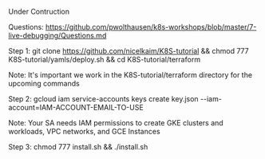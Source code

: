 Under Contruction

Questions: https://github.com/pwolthausen/k8s-workshops/blob/master/7-live-debugging/Questions.md


Step 1: git clone https://github.com/nicelkaim/K8S-tutorial && chmod 777 K8S-tutorial/yamls/deploy.sh && cd K8S-tutorial/terraform

Note: It's important we work in the K8S-tutorial/terraform directory for the upcoming commands
  
Step 2: gcloud iam service-accounts keys create key.json --iam-account=IAM-ACCOUNT-EMAIL-TO-USE

  Note: Your SA needs IAM permissions to create GKE clusters and workloads, VPC networks, and GCE Instances
  
Step 3: chmod 777 install.sh && ./install.sh
